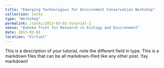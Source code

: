 ```yaml
---
title: "Emerging Technologies for Environment Conservation Workshop"
collection: talks
type: "Workshop"
permalink: /talks/2013-03-01-tutorial-1
venue: "Ashoka Trust for Research in Ecology and Environment"
date: 2013-03-01
location: "Virtual"
---
```


This is a description of your tutorial, note the different field in type. This is a markdown files that can be all markdown-ified like any other post. Yay markdown!
